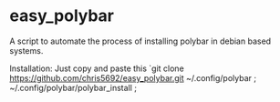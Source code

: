 # easy_polybar

A script to automate the process of installing polybar in debian based systems.

Installation:
	Just copy and paste this `git clone https://github.com/chris5692/easy_polybar.git ~/.config/polybar ; ~/.config/polybar/polybar_install ; 

